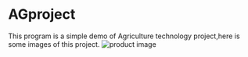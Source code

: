 # AGproject
This program is a simple demo of Agriculture technology project,here is some images of this project.
![product image](https://drive.google.com/file/d/1qWH_xzfV2Ta-VzdFxNFjfvCll5o3AFHh/view?usp=sharing)

